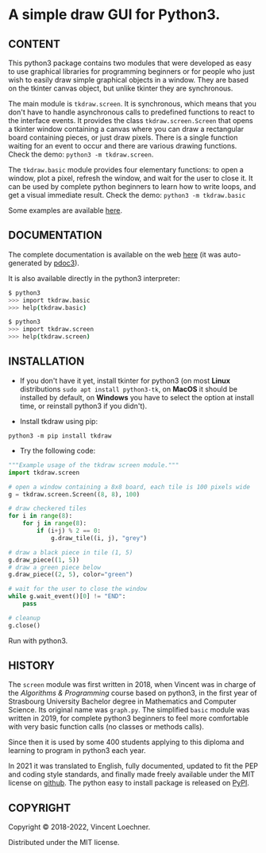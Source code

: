 # A simple draw GUI for Python3.

[](---------------------------------------------------------------------------)
## CONTENT

This python3 package contains two modules that were developed as easy to use
graphical libraries for programming beginners or for people who just wish to
easily draw simple graphical objects in a window. They are based on the tkinter
canvas object, but unlike tkinter they are synchronous.

The main module is `tkdraw.screen`. It is synchronous, which means that you
don't have to handle asynchronous calls to predefined functions to react to the
interface events. It provides the class `tkdraw.screen.Screen` that opens a
tkinter window containing a canvas where you can draw a rectangular board
containing pieces, or just draw pixels. There is a single function waiting for
an event to occur and there are various drawing functions.
Check the demo:
`python3 -m tkdraw.screen`.

The `tkdraw.basic` module provides four elementary functions: to open a window,
plot a pixel, refresh the window, and wait for the user to close it. It can be
used by complete python beginners to learn how to write loops, and get a visual
immediate result.
Check the demo:
`python3 -m tkdraw.basic`

Some examples are available
[here](https://github.com/vincentloechner/pytkdraw/tree/master/examples).

[](---------------------------------------------------------------------------)
## DOCUMENTATION

The complete documentation is available on the web
[here](https://vincentloechner.github.io/pytkdraw/)
(it was auto-generated by [pdoc3](https://pdoc3.github.io/pdoc/)).

It is also available directly in the python3 interpreter:
```sh
$ python3
>>> import tkdraw.basic
>>> help(tkdraw.basic)
```
```sh
$ python3
>>> import tkdraw.screen
>>> help(tkdraw.screen)
```


[](---------------------------------------------------------------------------)
## INSTALLATION

- If you don't have it yet, install tkinter for python3
  (on most **Linux** distributions `sudo apt install python3-tk`,
    on **MacOS** it should be installed by default, on **Windows** you have to
    select the option at install time, or reinstall python3 if you didn't).

- Install tkdraw using pip:
```
python3 -m pip install tkdraw
```

- Try the following code:
```py
"""Example usage of the tkdraw screen module."""
import tkdraw.screen

# open a window containing a 8x8 board, each tile is 100 pixels wide
g = tkdraw.screen.Screen((8, 8), 100)

# draw checkered tiles
for i in range(8):
    for j in range(8):
        if (i+j) % 2 == 0:
            g.draw_tile((i, j), "grey")

# draw a black piece in tile (1, 5)
g.draw_piece((1, 5))
# draw a green piece below
g.draw_piece((2, 5), color="green")

# wait for the user to close the window
while g.wait_event()[0] != "END":
    pass

# cleanup
g.close()
```
Run with python3.

[](---------------------------------------------------------------------------)
## HISTORY

The `screen` module was first written in 2018, when Vincent was in charge of
the *Algorithms & Programming* course based on python3, in the first year of
Strasbourg University Bachelor degree in Mathematics and Computer Science.
Its original name was `graph.py`. The simplified `basic` module was written
in 2019, for complete python3 beginners to feel more comfortable with very
basic function calls (no classes or methods calls).

Since then it is used by some 400 students applying to this diploma and
learning to program in python3 each year.

In 2021 it was translated to English, fully documented, updated to fit the
PEP and coding style standards,
and finally made freely available under the MIT license on
[github](https://github.com/vincentloechner/pytkdraw).
The python easy to install package is released on
[PyPI](https://pypi.org/project/tkdraw/).

[](---------------------------------------------------------------------------)
## COPYRIGHT

Copyright © 2018-2022, Vincent Loechner.

Distributed under the MIT license.
